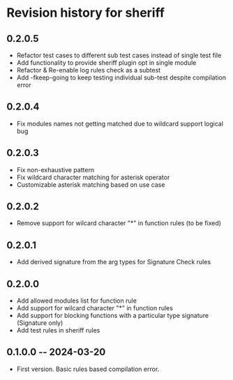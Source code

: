 # Revision history for sheriff

## 0.2.0.5
* Refactor test cases to different sub test cases instead of single test file
* Add functionality to provide sheriff plugin opt in single module
* Refactor & Re-enable log rules check as a subtest
* Add -fkeep-going to keep testing individual sub-test despite compilation error

## 0.2.0.4
* Fix modules names not getting matched due to wildcard support logical bug

## 0.2.0.3
* Fix non-exhaustive pattern
* Fix wildcard character matching for asterisk operator
* Customizable asterisk matching based on use case

## 0.2.0.2
* Remove support for wilcard character "*" in function rules (to be fixed)

## 0.2.0.1
* Add derived signature from the arg types for Signature Check rules

## 0.2.0.0
* Add allowed modules list for function rule
* Add support for wilcard character "*" in function rules
* Add support for blocking functions with a particular type signature (Signature only)
* Add test rules in sheriff rules

## 0.1.0.0 -- 2024-03-20
* First version. Basic rules based compilation error.
